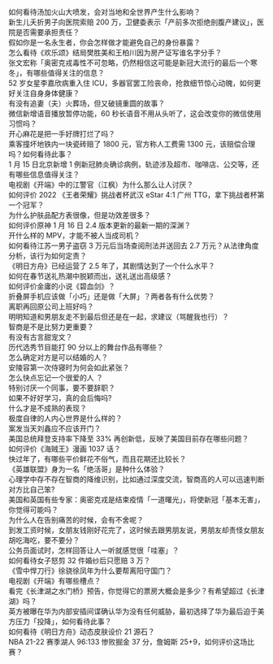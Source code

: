 如何看待汤加火山大喷发，会对当地和全世界产生什么影响？  
新生儿夭折男子向医院索赔 200 万，卫健委表示「产前多次拒绝剖腹产建议」，医院是否需要承担责任？  
假如你是一名永生者，你会怎样做才能避免自己的身份暴露？  
怎么看待《欢乐颂》结局樊胜美和王柏川因为房产证写谁名字分手？  
张文宏称「奥密克戎毒性不可忽略，仍然相信这可能是新冠大流行的最后一个寒冬」，有哪些值得关注的信息？  
52 岁女星李嘉欣病重入住 ICU，多器官罢工险丧命，抢救细节惊心动魄，如何更好关注自身身体健康？  
有没有追妻（夫）火葬场，但又破镜重圆的故事？  
微信新增语音播放暂停功能，60 秒长语音不用从头听了，这会改变你的微信使用习惯吗？  
开心麻花是把一手好牌打烂了吗？  
乘客撞坏地铁内一块瓷砖赔了 1800 元，官方称人工费需 1300 元，该赔偿合理吗？如何看待此事？  
1 月 15 日北京新增 1 例新冠肺炎确诊病例，轨迹涉及超市、咖啡店、公交等，还有哪些信息值得关注？  
电视剧《开端》中的江警官（江枫）为什么那么让人讨厌？  
如何评价 2022 《王者荣耀》挑战者杯武汉 eStar 4:1 广州 TTG，拿下挑战者杯第一个冠军？  
为什么护肤品配方表很像，但是功效差很多？  
如何评价原神 1 月 16 日 2.4 版本更新的最新一期的深渊？  
开什么样的 MPV，才能不被人当成司机？  
如何看待江苏一男子盗窃 3 万元后当场查阅刑法并送回去 2.7 万元？从法律角度分析，该行为如何定责？  
《明日方舟》已经运营了 2.5 年了，其剧情达到了一个什么水平？  
如何在春节送礼热潮中脱颖而出，送礼送出高级感？  
如何评价金庸的小说《碧血剑》？  
折叠屏手机应该做「小巧」还是做「大屏」？两者各有什么优势？  
离职再回原公司上班好吗？  
明明知道和男朋友走不到最后但还是在一起，求建议（骂醒我也行）？  
智商是不是比努力更重要？  
有没有古言甜宠文？  
历代选秀节目能打 90 分以上的舞台作品有哪些？  
怎么确定对方是可以结婚的人？  
安陵容第一次侍寝时为何会如此紧张？  
怎么快点忘记一个很爱的人 ？  
特别讨厌一个同事，要不要辞职？  
如果不好好学习，真的会后悔吗?  
什么才是不成熟的表现？  
极度自律的人内心世界是什么样的？  
案发当天刘鑫应不应该开门？  
美国总统拜登支持率下降至 33% 再创新低，反映了美国目前存在哪些问题？  
如何评价《海贼王》漫画 1037 话？  
快过年了，有哪些平价鲜花不俗气，而且花期还比较长？  
《英雄联盟》身为一名「绝活哥」是种什么体验？  
心理学中存不存在智商的降维识别，比如通过深度交流，智商高的人可以迅速判断对方比自己笨?  
美国和英国有些专家：奥密克戎是结束疫情「一道曙光」，将使新冠「基本无害」，你觉得可能吗？  
为什么人在告别痛苦的时候，会有不舍呢？  
到发工资时候，女朋友钱刚好花完了，这时候去跟男朋友说，男朋友却责怪女朋友胡吃海吃，要不要分？  
公务员面试时，怎样回答让人一听就感觉很「哇塞」？  
如何看待女子怒剪 32 件婚纱后只愿赔 3 万？  
《雪中悍刀行》徐骁徐凤年为什么要帮离阳守国门？  
电视剧《开端》有哪些槽点？  
看完《长津湖之水门桥》预告，你觉得它的票房大概会是多少？有希望超过《长津湖》吗？  
英方被曝在华为内部安插间谍确认华为没有任何威胁，最初选择了华为最后迫于美方压力「投降」，如何看待此事？  
如何看待《明日方舟》动态皮肤设价 21 源石？  
NBA 21-22 赛季湖人 96:133 惨败掘金 37 分，詹姆斯 25+9，如何评价这场比赛？  
